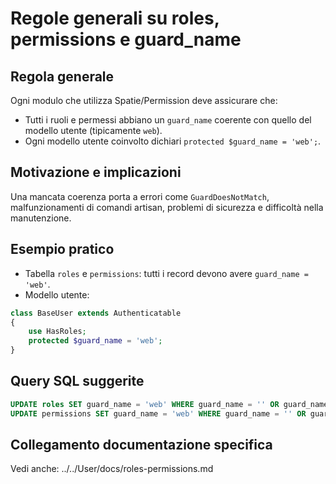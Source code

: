 # Regole generali su roles, permissions e guard_name

## Regola generale
Ogni modulo che utilizza Spatie/Permission deve assicurare che:
- Tutti i ruoli e permessi abbiano un `guard_name` coerente con quello del modello utente (tipicamente `web`).
- Ogni modello utente coinvolto dichiari `protected $guard_name = 'web';`.

## Motivazione e implicazioni
Una mancata coerenza porta a errori come `GuardDoesNotMatch`, malfunzionamenti di comandi artisan, problemi di sicurezza e difficoltà nella manutenzione.

## Esempio pratico
- Tabella `roles` e `permissions`: tutti i record devono avere `guard_name = 'web'`.
- Modello utente:
```php
class BaseUser extends Authenticatable
{
    use HasRoles;
    protected $guard_name = 'web';
}
```

## Query SQL suggerite
```sql
UPDATE roles SET guard_name = 'web' WHERE guard_name = '' OR guard_name IS NULL;
UPDATE permissions SET guard_name = 'web' WHERE guard_name = '' OR guard_name IS NULL;
```

## Collegamento documentazione specifica
Vedi anche: ../../User/docs/roles-permissions.md
